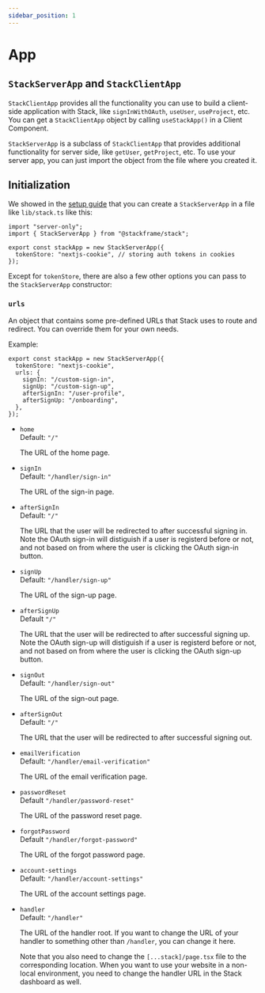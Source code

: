 ```yaml
---
sidebar_position: 1
---
```


# App

## `StackServerApp` and `StackClientApp`

`StackClientApp` provides all the functionality you can use to build a client-side application with Stack, like `signInWithOAuth`, `useUser`, `useProject`, etc. You can get a `StackClientApp` object by calling `useStackApp()` in a Client Component.

`StackServerApp` is a subclass of `StackClientApp` that provides additional functionality for server side, like `getUser`, `getProject`, etc. To use your server app, you can just import the object from the file where you created it.

## Initialization

We showed in the [setup guide](/docs/getting-started/setup) that you can create a `StackServerApp` in a file like `lib/stack.ts` like this:

```tsx
import "server-only";
import { StackServerApp } from "@stackframe/stack";

export const stackApp = new StackServerApp({
  tokenStore: "nextjs-cookie", // storing auth tokens in cookies
});
```

Except for `tokenStore`, there are also a few other options you can pass to the `StackServerApp` constructor:

### `urls`

An object that contains some pre-defined URLs that Stack uses to route and redirect. You can override them for your own needs.

Example:

```tsx
export const stackApp = new StackServerApp({
  tokenStore: "nextjs-cookie",
  urls: {
    signIn: "/custom-sign-in",
    signUp: "/custom-sign-up",
    afterSignIn: "/user-profile",
    afterSignUp: "/onboarding",
  },
});
```


- `home`  
    Default: `"/"`  

    The URL of the home page.

-  `signIn`   
    Default: `"/handler/sign-in"`  

    The URL of the sign-in page.

- `afterSignIn`    
    Default: `"/"`

    The URL that the user will be redirected to after successful signing in. Note the OAuth sign-in will distiguish if a user is registerd before or not, and not based on from where the user is clicking the OAuth sign-in button.

- `signUp`    
    Default: `"/handler/sign-up"`  

    The URL of the sign-up page.

- `afterSignUp`   
    Default `"/"`

    The URL that the user will be redirected to after successful signing up. Note the OAuth sign-up will distiguish if a user is registerd before or not, and not based on from where the user is clicking the OAuth sign-up button.

- `signOut`   
    Default: `"/handler/sign-out"`  

    The URL of the sign-out page.

- `afterSignOut`   
    Default: `"/"`  

    The URL that the user will be redirected to after successful signing out.

- `emailVerification`   
    Default: `"/handler/email-verification"`

    The URL of the email verification page.

- `passwordReset`   
    Default `"/handler/password-reset"`

    The URL of the password reset page.

- `forgotPassword`   
    Default `"/handler/forgot-password"`

    The URL of the forgot password page.

- `account-settings`   
    Default: `"/handler/account-settings"`

    The URL of the account settings page.

- `handler`    
    Default: `"/handler"`  

    The URL of the handler root. If you want to change the URL of your handler to something other than `/handler`, you can change it here. 

    Note that you also need to change the `[...stack]/page.tsx` file to the corresponding location. When you want to use your website in a non-local environment, you need to change the handler URL in the Stack dashboard as well.
